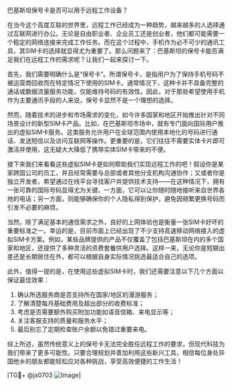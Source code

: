 巴基斯坦保号卡是否可以用于远程工作设备？

在当今这个高度互联的世界里，远程工作已经成为一种趋势，越来越多的人选择通过互联网进行办公。无论是自由职业者、企业员工还是创业者，他们都可能需要一个稳定的网络连接来完成工作任务。而在这个过程中，手机作为必不可少的通讯工具，其SIM卡的选择就显得尤为重要了。那么问题来了：巴基斯坦的保号卡能否满足我们在远程工作的需求呢？让我们一起来探讨一下。

首先，我们需要明确什么是“保号卡”。所谓保号卡，是指用户为了保持手机号码不被运营商回收而在特定情况下使用的SIM卡。通常情况下，这种卡并不具备完整的通话或数据流量服务功能，仅能维持号码的有效性。因此，对于那些希望使用手机作为主要通讯手段的人来说，保号卡显然不是一个理想的选择。

然而，随着技术的进步和市场需求的变化，如今许多国家和地区开始推出针对不同场景设计的新型SIM卡产品。比如，在巴基斯坦市场中，就有专门面向国际用户推出的虚拟SIM卡服务。这类服务允许用户在全球范围内使用本地化的号码进行通话、发送短信以及访问互联网等操作。更重要的是，它们往往不需要实体卡片即可激活并使用，这无疑大大降低了携带实体SIM卡带来的不便。

接下来我们来看看这些虚拟SIM卡是如何帮助我们实现远程工作的吧！假设你是某家跨国公司的员工，并且经常需要与总部或者其他分支机构沟通协作；又或者你是独立开发者，希望通过在线平台寻找客户并提供技术支持——在这种情况下，拥有一张可靠的国际号码显得尤为关键。一方面，它可以让你随时随地接听来自世界各地的电话；另一方面，则能够确保你的个人隐私得到保护，避免因频繁更换号码而引发不必要的麻烦。

当然，除了满足基本的通信需求之外，良好的上网体验也是衡量一张SIM卡好坏的重要标准之一。幸运的是，目前市面上已经出现了不少支持高速移动网络接入的虚拟SIM卡方案。例如，某些品牌提供的产品不仅覆盖了包括巴基斯坦在内的多个国家和地区，还提供了多种灵活的资费套餐供用户选择。这样一来，无论你是短期出差还是长期居住在外，都可以根据自身实际情况挑选最适合自己的选项。

此外，值得一提的是，在使用这些虚拟SIM卡时，我们还需要注意以下几个方面以保证最佳效果：

1. 确认所选服务商是否支持所在国家/地区的漫游服务；
2. 了解清楚每月基础费用及超出部分的收费标准；
3. 考虑是否需要额外购买附加功能如语音信箱、来电显示等；
4. 关注客服支持的质量和服务水平；
5. 最后别忘了定期检查账户余额以免错过重要来电。

综上所述，虽然传统意义上的保号卡无法完全胜任远程工作的要求，但现代科技为我们带来了更多可能性。只要合理规划并善加利用这些新兴工具，相信每位身处异国他乡的朋友都能轻松应对各种挑战，享受高效便捷的工作生活！

[TG💪+ @jx0703 ![Image](https://github.com/user-attachments/assets/dbca1d08-cadb-493c-b0ec-ad6f7a83f270)]